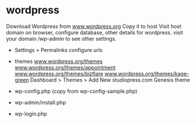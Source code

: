 # wordpress

Download Wordpress from www.wordpress.org
Copy it to host
Visit host domain on browser, configure database, other details for wordpress.
visit your domain /wp-admin to see other settings.

* Settings > Permalinks
configure urls

* themes
www.wordpress.org/themes
www.wordpress.org/themes/appointment
www.wordpress.org/themes/bizflare
www.wordpress.org/themes/kage-green
Dashboard > Themes > Add New
studiopress.com
Genesis theme


* wp-config.php (copy from wp-config-sample.php)
* wp-admin/install.php
* wp-login.php

